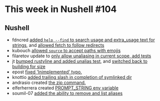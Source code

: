 # This week in Nushell #104

## Nushell

- fdncred [added `help --find` to search usage and extra_usage text for strings](https://github.com/nushell/nushell/pull/3948), and [allowed fetch to follow redirects](https://github.com/nushell/nushell/pull/3923)
- kubouch [allowed `source` to accept paths with emojis](https://github.com/nushell/nushell/pull/3939)
- filaretov update to [only allow unaliasing in current scope, add tests](https://github.com/nushell/nushell/pull/3936)
- jt [bumped rustyline and added unalias test](https://github.com/nushell/nushell/pull/3935), and [switched back to building for size](https://github.com/nushell/nushell/pull/3924)
- epost [fixed 'Inimplemented' typo.](https://github.com/nushell/nushell/pull/3922)
- knottio [added trailing slash in completion of symlinked dir](https://github.com/nushell/nushell/pull/3921)
- andrasio created [the zip command.](https://github.com/nushell/nushell/pull/3919)
- elferherrera created [PROMPT_STRING env variable](https://github.com/nushell/nushell/pull/3918)
- soumil-07 [added the ability to remove and list aliases](https://github.com/nushell/nushell/pull/3879)
